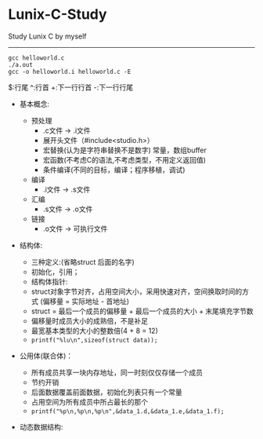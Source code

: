 # Lunix-C-Study
Study Lunix C by myself

***

> 
```
gcc helloworld.c
./a.out
gcc -o helloworld.i helloworld.c -E
```
$:行尾
^:行首
+:下一行行首
-:下一行行尾

 - 基本概念:
	- 预处理
		 - .c文件 -> .i文件
		 - 展开头文件（#include<studio.h>）
		 - 宏替换(认为是字符串替换不是数字) 常量，数组buffer
		 - 宏函数(不考虑C的语法,不考虑类型，不用定义返回值)
		 - 条件编译(不同的目标，编译；程序移植，调试)
	- 编译
		 - .i文件 -> .s文件
	- 汇编
		 - .s文件 -> .o文件
	- 链接
		 - .o文件 -> 可执行文件

 - 结构体:
  	 - 三种定义:(省略struct 后面的名字)
  	 - 初始化，引用；
  	 - 结构体指针:
  	 - struct对象字节对齐，占用空间大小，采用快速对齐，空间换取时间的方式 (偏移量 = 实际地址 - 首地址)
  	 - struct = 最后一个成员的偏移量 + 最后一个成员的大小 + 末尾填充字节数
  	 - 偏移量时成员大小的成熟倍，不是补足
  	 - 最宽基本类型的大小的整数倍(4 + 8 = 12)
  	 - `printf("%lu\n",sizeof(struct data));`
     
 - 公用体(联合体)：
 	 - 所有成员共享一块内存地址，同一时刻仅仅存储一个成员
 	 - 节约开销
 	 - 后面数据覆盖前面数据，初始化列表只有一个常量
 	 - 占用空间为所有成员中所占最长的那个
 	 - `printf("%p\n,%p\n,%p\n",&data_1.d,&data_1.e,&data_1.f);`

 - 动态数据结构: